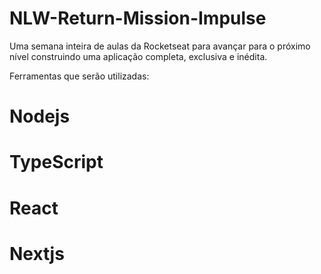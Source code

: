 # NLW-Return-Mission-Impulse
 Uma semana inteira de aulas da Rocketseat para avançar para o próximo nível construindo uma aplicação completa, exclusiva e inédita.
 
 Ferramentas que serão utilizadas: 
 
 # Nodejs
 # TypeScript
 # React
 # Nextjs
